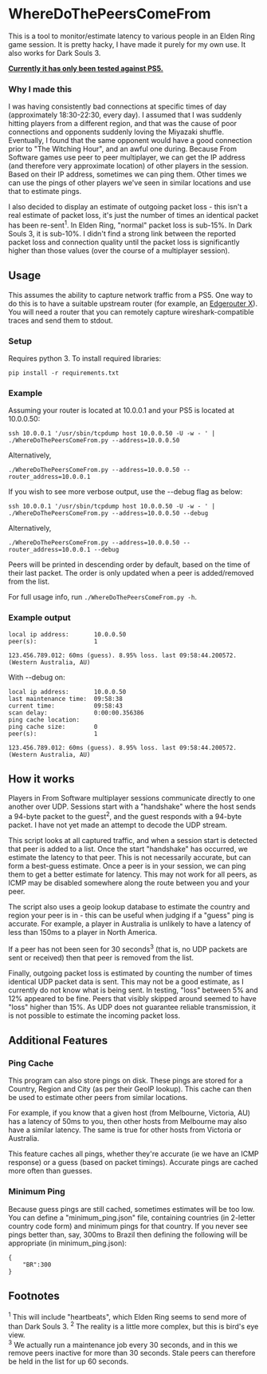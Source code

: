 # WhereDoThePeersComeFrom

This is a tool to monitor/estimate latency to various people in an Elden Ring game session. It is pretty hacky, I have made it purely for my own use. It also works for Dark Souls 3.

<b><u>Currently it has only been tested against PS5.</b></u>

### Why I made this

I was having consistently bad connections at specific times of day (approximately 18:30-22:30, every day). I assumed that I was suddenly hitting players from a different region, and that was the cause of poor connections and opponents suddenly loving the Miyazaki shuffle. Eventually, I found that the same opponent would have a good connection prior to "The Witching Hour", and an awful one during. Because From Software games use peer to peer multiplayer, we can get the IP address (and therefore very approximate location) of other players in the session. Based on their IP address, sometimes we can ping them. Other times we can use the pings of other players we've seen in similar locations and use that to estimate pings.

I also decided to display an estimate of outgoing packet loss - this isn't a real estimate of packet loss, it's just the number of times an identical packet has been re-sent<sup>1</sup>. In Elden Ring, "normal" packet loss is sub-15%. In Dark Souls 3, it is sub-10%. I didn't find a strong link between the reported packet loss and connection quality until the packet loss is significantly higher than those values (over the course of a multiplayer session). 

## Usage

This assumes the ability to capture network traffic from a PS5. One way to do this is to have a suitable upstream router (for example, an [Edgerouter X](https://store.ui.com/products/edgerouter-x)). You will need a router that you can remotely capture wireshark-compatible traces and send them to stdout.

### Setup

Requires python 3. To install required libraries:

`pip install -r requirements.txt`

### Example

Assuming your router is located at 10.0.0.1 and your PS5 is located at 10.0.0.50:

`ssh 10.0.0.1 '/usr/sbin/tcpdump host 10.0.0.50 -U -w - ' | ./WhereDoThePeersComeFrom.py --address=10.0.0.50`

Alternatively,

`./WhereDoThePeersComeFrom.py --address=10.0.0.50 --router_address=10.0.0.1`

If you wish to see more verbose output, use the --debug flag as below:

`ssh 10.0.0.1 '/usr/sbin/tcpdump host 10.0.0.50 -U -w - ' | ./WhereDoThePeersComeFrom.py --address=10.0.0.50 --debug`

Alternatively,

`./WhereDoThePeersComeFrom.py --address=10.0.0.50 --router_address=10.0.0.1 --debug`

Peers will be printed in descending order by default, based on the time of their last packet. The order is only updated when a peer is added/removed from the list.

For full usage info, run `./WhereDoThePeersComeFrom.py -h`.

### Example output

```
local ip address:       10.0.0.50
peer(s):                1

123.456.789.012: 60ms (guess). 8.95% loss. last 09:58:44.200572. (Western Australia, AU)
```

With --debug on:

```
local ip address:       10.0.0.50
last maintenance time:  09:58:38
current time:           09:58:43
scan delay:             0:00:00.356386
ping cache location:    
ping cache size:        0
peer(s):                1

123.456.789.012: 60ms (guess). 8.95% loss. last 09:58:44.200572. (Western Australia, AU)
```

## How it works

Players in From Software multiplayer sessions communicate directly to one another over UDP. Sessions start with a "handshake" where the host sends a 94-byte packet to the guest<sup>2</sup>, and the guest responds with a 94-byte packet. I have not yet made an attempt to decode the UDP stream.

This script looks at all captured traffic, and when a session start is detected that peer is added to a list. Once the start "handshake" has occurred, we estimate the latency to that peer. This is not necessarily accurate, but can form a best-guess estimate. Once a peer is in your session, we can ping them to get a better estimate for latency. This may not work for all peers, as ICMP may be disabled somewhere along the route between you and your peer.

The script also uses a geoip lookup database to estimate the country and region your peer is in - this can be useful when judging if a "guess" ping is accurate. For example, a player in Australia is unlikely to have a latency of less than 150ms to a player in North America.

If a peer has not been seen for 30 seconds<sup>3</sup> (that is, no UDP packets are sent or received) then that peer is removed from the list.

Finally, outgoing packet loss is estimated by counting the number of times identical UDP packet data is sent. This may not be a good estimate, as I currently do not know what is being sent. In testing, "loss" between 5% and 12% appeared to be fine. Peers that visibly skipped around seemed to have "loss" higher than 15%. As UDP does not guarantee reliable transmission, it is not possible to estimate the incoming packet loss.

## Additional Features

### Ping Cache

This program can also store pings on disk. These pings are stored for a Country, Region and City (as per their GeoIP lookup). This cache can then be used to estimate other peers from similar locations.

For example, if you know that a given host (from Melbourne, Victoria, AU) has a latency of 50ms to you, then other hosts from Melbourne may also have a similar latency. The same is true for other hosts from Victoria or Australia. 

This feature caches all pings, whether they're accurate (ie we have an ICMP response) or a guess (based on packet timings). Accurate pings are cached more often than guesses.

### Minimum Ping

Because guess pings are still cached, sometimes estimates will be too low. You can define a "minimum_ping.json" file, containing countries (in 2-letter country code form) and minimum pings for that country. If you never see pings better than, say, 300ms to Brazil then defining the following will be appropriate (in minimum_ping.json):

```
{
    "BR":300
}
```

## Footnotes

<sup>1</sup> This will include "heartbeats", which Elden Ring seems to send more of than Dark Souls 3.
<sup>2</sup> The reality is a little more complex, but this is bird's eye view.  
<sup>3</sup> We actually run a maintenance job every 30 seconds, and in this we remove peers inactive for more than 30 seconds. Stale peers can therefore be held in the list for up 60 seconds.